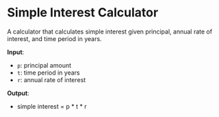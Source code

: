 # Simple Interest Calculator

A calculator that calculates simple interest given principal, annual rate of interest, and time period in years.

**Input**:
- `p`: principal amount
- `t`: time period in years
- `r`: annual rate of interest

**Output**:
- simple interest = p * t * r
